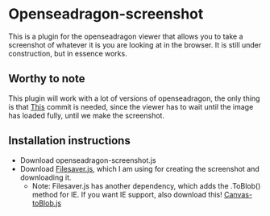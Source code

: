 # Openseadragon-screenshot
This is a plugin for the openseadragon viewer that allows you to take a screenshot of whatever it is you are looking at in the browser. It is still under construction, but in essence works.

## Worthy to note
This plugin will work with a lot of versions of openseadragon, the only thing is that [This](https://github.com/openseadragon/openseadragon/pull/837/commits/f1cdf906535262783a9a94cb2dcdd5362e47b55c) commit is needed, since the viewer has to wait until the image has loaded fully, until we make the screenshot.

## Installation instructions
- Download openseadragon-screenshot.js
- Download [Filesaver.js](https://github.com/eligrey/FileSaver.js/), which I am using for creating the screenshot and downloading it.
    + Note: Filesaver.js has another dependency, which adds the .ToBlob() method for IE. If you want IE support, also download this! [Canvas-toBlob.js](https://github.com/eligrey/canvas-toBlob.js)



